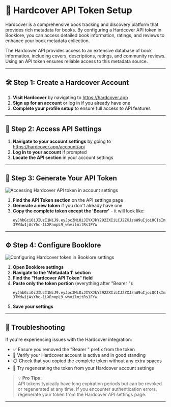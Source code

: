 # 🔑 Hardcover API Token Setup

Hardcover is a comprehensive book tracking and discovery platform that provides rich metadata for books. By configuring a Hardcover API token in Booklore, you can access detailed book information, ratings, and reviews to enhance your book metadata collection.

The Hardcover API provides access to an extensive database of book information, including covers, descriptions, ratings, and community reviews. Using an API token ensures reliable access to this metadata source.

---

## 🛠️ Step 1: Create a Hardcover Account

1. **Visit Hardcover** by navigating to https://hardcover.app
2. **Sign up for an account** or log in if you already have one
3. **Complete your profile setup** to ensure full access to API features

---

## 🔧 Step 2: Access API Settings

1. **Navigate to your account settings** by going to https://hardcover.app/account/api
2. **Log in to your account** if prompted
3. **Locate the API section** in your account settings

---

## 📡 Step 3: Generate Your API Token

![Accessing Hardcover API token in account settings](/img/metadata/hardcover-1.jpg)

1. **Find the API Token section** on the API settings page
2. **Generate a new token** if you don't already have one
3. **Copy the complete token except the 'Bearer'** - it will look like:
   ```
   eyJhbGciOiJIUzI1NiJ9.eyJpc3MiOiJIYXJkY292ZXIiLCJ2ZXJzaW9uIjoiOCIsImp0aSI6IjIwMDI1ZDkxLWRhM2YtNDk5MS05ZmI1LWJkMTJkZmE0ZDg2ZiIsImFwcGxpY2F0aW9uSWQiOjIsInN1YiI6IjM2MDQ1IiwiYXVkIjoiMSIsImlkIjoiMzYwNDUiLCJsb2dnZWRJbiI6dHJ1ZSwiaWF0IjoxNzU5Njg5MjM4LCJleHAiOjE3OTEyMjUyMzgsImh0dHBzOi8vaGFzdXJhLmlvL2p3dC9jbGFpbXMiOnsieC1oYXN1cmEtYWxsb3dlZC1yb2xlcyI6WyJ1c2VyIl0sIngtaGFzdXJhLWRlZmF1bHQtcm9sZSI6InVzZXIiLCJ4LWhhc3VyYS1yb2xlIjoidXNlciIsIlgtaGFzdXJhLXVzZXItaWQiOiIzNjA0NSJ9LCJ1c2VyIjp7ImlkIjozNjA0NX19.sKkra-37Wdw1jAsYhc-1LXRnopL9_whvilmitRs1FYw
   ```

---

## ⚙️ Step 4: Configure Booklore

![Configuring Hardcover token in Booklore settings](/img/metadata/hardcover-2.jpg)

1. **Open Booklore settings**
2. **Navigate to the 'Metadata 1' section**
3. **Find the "Hardcover API Token" field**
5. **Paste only the token portion** (everything after "Bearer "):
   ```
   eyJhbGciOiJIUzI1NiJ9.eyJpc3MiOiJIYXJkY292ZXIiLCJ2ZXJzaW9uIjoiOCIsImp0aSI6IjIwMDI1ZDkxLWRhM2YtNDk5MS05ZmI1LWJkMTJkZmE0ZDg2ZiIsImFwcGxpY2F0aW9uSWQiOjIsInN1YiI6IjM2MDQ1IiwiYXVkIjoiMSIsImlkIjoiMzYwNDUiLCJsb2dnZWRJbiI6dHJ1ZSwiaWF0IjoxNzU5Njg5MjM4LCJleHAiOjE3OTEyMjUyMzgsImh0dHBzOi8vaGFzdXJhLmlvL2p3dC9jbGFpbXMiOnsieC1oYXN1cmEtYWxsb3dlZC1yb2xlcyI6WyJ1c2VyIl0sIngtaGFzdXJhLWRlZmF1bHQtcm9sZSI6InVzZXIiLCJ4LWhhc3VyYS1yb2xlIjoidXNlciIsIlgtaGFzdXJhLXVzZXItaWQiOiIzNjA0NSJ9LCJ1c2VyIjp7ImlkIjozNjA0NX19.sKkra-37Wdw1jAsYhc-1LXRnopL9_whvilmitRs1FYw
   ```
6. **Save your settings**

---

## 🔧 Troubleshooting

If you're experiencing issues with the Hardcover integration:

- ✅ Ensure you removed the "Bearer " prefix from the token
- 🔑 Verify your Hardcover account is active and in good standing
- 📋 Check that you copied the complete token without any extra spaces
- 🔄 Try regenerating the token from your Hardcover account settings

> 💡 **Pro Tips:**  
> API tokens typically have long expiration periods but can be revoked or regenerated at any time. If you encounter authentication errors, regenerate your token from the Hardcover API settings page.

---
